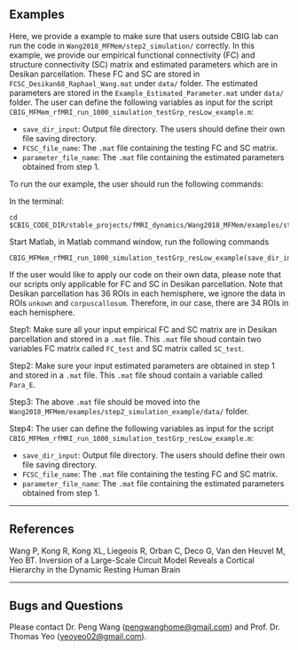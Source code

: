 ## Examples

Here, we provide a example to make sure that users outside CBIG lab can run the code in `Wang2018_MFMem/step2_simulation/` correctly.
In this example, we provide our empirical functional connectivity (FC) and structure connectivity (SC) matrix and estimated parameters which are in Desikan parcellation. These FC and SC are stored in `FCSC_Desikan68_Raphael_Wang.mat` under `data/` folder. The estimated parameters are stored in the `Example_Estimated_Parameter.mat` under `data/` folder.
The user can define the following variables as input for the script `CBIG_MFMem_rfMRI_run_1000_simulation_testGrp_resLow_example.m`:

* `save_dir_input`: Output file directory. The users should define their own file saving directory.
* `FCSC_file_name`: The `.mat` file containing the testing FC and SC matrix.
* `parameter_file_name`: The `.mat` file containing the estimated parameters obtained from step 1. 

To run the our example, the user should run the following commands:

In the terminal:
```
cd $CBIG_CODE_DIR/stable_projects/fMRI_dynamics/Wang2018_MFMem/examples/step2_simulation_example/
```
Start Matlab, in Matlab command window, run the following commands 
```
CBIG_MFMem_rfMRI_run_1000_simulation_testGrp_resLow_example(save_dir_input,'FCSC_Desikan68_Raphael_Wang','Example_Estimated_Parameter')
```

If the user would like to apply our code on their own data, please note that our scripts only applicable for FC and SC in Desikan parcellation. Note that Desikan parcellation has 36 ROIs in each hemisphere, we ignore the data in ROIs `unkown` and `corpuscallosum`. Therefore, in our case, there are 34 ROIs in each hemisphere.

Step1: Make sure all your input empirical FC and SC matrix are in Desikan parcellation and stored in a `.mat` file. This `.mat` file shoud contain two variables FC matrix called `FC_test` and SC matrix called `SC_test`.

Step2: Make sure your input estimated parameters are obtained in step 1 and stored in a `.mat` file. This `.mat` file shoud contain a variable called `Para_E`.

Step3: The above `.mat` file should be moved into the `Wang2018_MFMem/examples/step2_simulation_example/data/` folder.

Step4: The user can define the following variables as input for the script `CBIG_MFMem_rfMRI_run_1000_simulation_testGrp_resLow_example.m`:

* `save_dir_input`: Output file directory. The users should define their own file saving directory.
* `FCSC_file_name`: The `.mat` file containing the testing FC and SC matrix.
* `parameter_file_name`: The `.mat` file containing the estimated parameters obtained from step 1. 

----

## References
Wang P, Kong R, Kong XL, Liegeois R, Orban C, Deco G, Van den Heuvel M, Yeo BT. Inversion of a Large-Scale Circuit Model Reveals 
a Cortical Hierarchy in the Dynamic Resting Human Brain

----

## Bugs and Questions

Please contact Dr. Peng Wang (pengwanghome@gmail.com) and Prof. Dr. Thomas Yeo (yeoyeo02@gmail.com).
